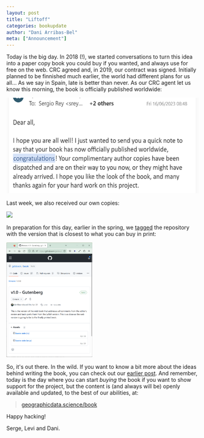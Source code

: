 ```yaml
---
layout: post
title: "Liftoff"
categories: bookupdate
author: "Dani Arribas-Bel"
meta: ["Announcement"]
---
```


Today is the big day. In 2018 (!), we started conversations to turn this idea
into a paper copy book you could buy if you wanted, and always use for free on
the web. CRC agreed and, in 2019, our contract was signed. Initially planned
to be finnished much earlier, the world had different plans for us all...
As we say in Spain, late is better than never. As our CRC agent let us know
this morning, the book is officially published worldwide:

<img src="assets/fig/congrats.png" height="250">

Last week, we also received our own copies:

<img src="assets/fig/book.png" height="400">

In preparation for this day, earlier in the spring, we [tagged](https://github.com/gdsbook/book/releases/tag/v1.0) the repository
with the version that is closest to what you can buy in print:

[<img src="assets/fig/tag.png" height="300">](https://github.com/gdsbook/book/releases/tag/v1.0)

So, it's out there. In the wild. If you want to know a bit more about the
ideas behind writing the book, you can check out our [earlier
post](2019-08-29-project-launch). And remember, today is the day where you can
start *buying* the book if you want to show support for the project, but the
content is (and always will be) openly available and updated, to the best of
our abilities, at:

> [geographicdata.science/book](https://geographicdata.science/book)

Happy hacking!

Serge, Levi and Dani.
